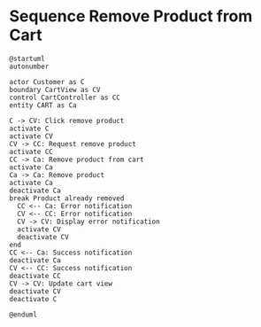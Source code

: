 # Sequence Remove Product from Cart

```plantuml
@startuml
autonumber

actor Customer as C
boundary CartView as CV
control CartController as CC
entity CART as Ca

C -> CV: Click remove product
activate C
activate CV
CV -> CC: Request remove product
activate CC
CC -> Ca: Remove product from cart
activate Ca
Ca -> Ca: Remove product
activate Ca
deactivate Ca
break Product already removed
  CC <-- Ca: Error notification
  CV <-- CC: Error notification
  CV -> CV: Display error notification
  activate CV
  deactivate CV
end
CC <-- Ca: Success notification
deactivate Ca
CV <-- CC: Success notification
deactivate CC
CV -> CV: Update cart view
deactivate CV
deactivate C

@enduml
```

<!-- diagram id="sequence-manage-cart-remove-product-from-cart" -->